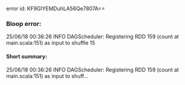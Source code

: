 error id: KF9GIYEMDuhLA56Qe7807A==
### Bloop error:

25/06/18 00:36:26 INFO DAGScheduler: Registering RDD 159 (count at main.scala:151) as input to shuffle 15
#### Short summary: 

25/06/18 00:36:26 INFO DAGScheduler: Registering RDD 159 (count at main.scala:151) as input to shuff...